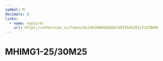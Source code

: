 ```yaml
---
symbol: M
decimals: 0
links:
  - name: explorer
    url: https://etherscan.io/token/0x240166D45b82b7a9715A52E5cF1E3B89DA2079fC
---
```


# MHIMG1-25/30M25
